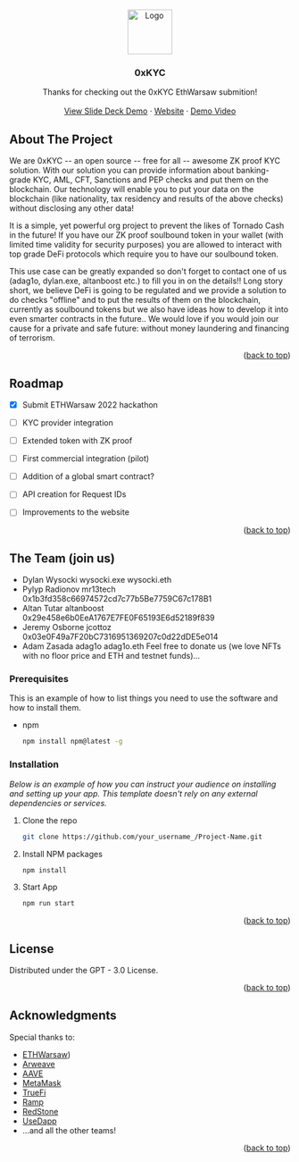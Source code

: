 <!-- Improved compatibility of back to top link: See: https://github.com/othneildrew/Best-README-Template/pull/73 -->
<a name="readme-top"></a>
<!--
*** Thanks for checking out the Best-README-Template. If you have a suggestion
*** that would make this better, please fork the repo and create a pull request
*** or simply open an issue with the tag "enhancement".
*** Don't forget to give the project a star!
*** Thanks again! Now go create something AMAZING! :D
-->


<!-- PROJECT LOGO -->
<br />
<div align="center">
  <a href="https://github.com/othneildrew/Best-README-Template">
    <img src="https://creazilla-store.fra1.digitaloceanspaces.com/cliparts/33715/sun-clipart-xl.png" alt="Logo" width="80" height="80">
  </a>

  <h3 align="center">0xKYC</h3>

  <p align="center">
    Thanks for checking out the 0xKYC EthWarsaw submition!
    <br />
    <br />
    <a href="https://github.com/0xKYC/.github/blob/main/0xKYC.pdf">View Slide Deck Demo</a>
    ·
    <a href="0xkyc.pl">Website</a>
    ·
    <a href="https://youtu.be/sPlM57Eh2Cc">Demo Video</a>
  </p>
</div>


<!-- ABOUT THE PROJECT -->
## About The Project

We are 0xKYC -- an open source -- free for all -- awesome ZK proof KYC solution.
With our solution you can provide information about banking-grade KYC, AML, CFT, Sanctions and PEP checks and put them on the blockchain.
Our technology will enable you to put your data on the blockchain (like nationality, tax residency and results of the above checks) without disclosing any other data!

It is a simple, yet powerful org project to prevent the likes of Tornado Cash in the future!
If you have our ZK proof soulbound token in your wallet (with limited time validity for security purposes) you are allowed to interact with top grade DeFi protocols which require you to have our soulbound token.

This use case can be greatly expanded so don't forget to contact one of us (adag1o, dylan.exe, altanboost etc.) to fill you in on the details!!
Long story short, we believe DeFi is going to be regulated and we provide a solution to do checks "offline" and to put the results of them on the blockchain, currently as soulbound tokens but we also have ideas how to develop it into even smarter contracts in the future..
We would love if you would join our cause for a private and safe future: without money laundering and financing of terrorism.

<p align="right">(<a href="#readme-top">back to top</a>)</p>


<!-- ROADMAP -->
## Roadmap

- [x] Submit ETHWarsaw 2022 hackathon
- [ ] KYC provider integration
- [ ] Extended token with ZK proof
- [ ] First commercial integration (pilot)
- [ ] Addition of a global smart contract?
- [ ] API creation for Request IDs
- [ ] Improvements to the website


<p align="right">(<a href="#readme-top">back to top</a>)</p>

## The Team (join us)

- Dylan Wysocki wysocki.exe wysocki.eth
- Pylyp Radionov mr13tech 0x1b3fd358c66974572cd7c77b5Be7759C67c178B1 
- Altan Tutar altanboost 0x29e458e6b0EeA1767E7FE0F65193E6d52189f839
- Jeremy Osborne jcottoz 0x03e0F49a7F20bC7316951369207c0d22dDE5e014
- Adam Zasada adag1o adag1o.eth
Feel free to donate us (we love NFTs with no floor price and ETH and testnet funds)...

### Prerequisites

This is an example of how to list things you need to use the software and how to install them.
* npm
  ```sh
  npm install npm@latest -g
  ```


### Installation

_Below is an example of how you can instruct your audience on installing and setting up your app. This template doesn't rely on any external dependencies or services._


1. Clone the repo
   ```sh
   git clone https://github.com/your_username_/Project-Name.git
   ```
2. Install NPM packages
   ```sh
   npm install
   ```
3. Start App
   ```sh
   npm run start
   ```


<p align="right">(<a href="#readme-top">back to top</a>)</p>


<!-- LICENSE -->
## License

Distributed under the GPT - 3.0 License. 

<p align="right">(<a href="#readme-top">back to top</a>)</p>


<!-- ACKNOWLEDGMENTS -->
## Acknowledgments

Special thanks to:

* [ETHWarsaw](https://www.ethwarsaw.dev/))
* [Arweave](https://www.arweave.org/)
* [AAVE](https://aave.com/)
* [MetaMask](https://metamask.io/)
* [TrueFi](https://truefi.io/)
* [Ramp](https://ramp.network/)
* [RedStone](https://redstone.finance/)
* [UseDapp](https://usedapp.io/)
* ...and all the other teams!

<p align="right">(<a href="#readme-top">back to top</a>)</p>



<!-- MARKDOWN LINKS & IMAGES -->
<!-- https://www.markdownguide.org/basic-syntax/#reference-style-links -->
[contributors-shield]: https://img.shields.io/github/contributors/othneildrew/Best-README-Template.svg?style=for-the-badge
[contributors-url]: https://github.com/othneildrew/Best-README-Template/graphs/contributors
[forks-shield]: https://img.shields.io/github/forks/othneildrew/Best-README-Template.svg?style=for-the-badge
[forks-url]: https://github.com/othneildrew/Best-README-Template/network/members
[stars-shield]: https://img.shields.io/github/stars/othneildrew/Best-README-Template.svg?style=for-the-badge
[stars-url]: https://github.com/othneildrew/Best-README-Template/stargazers
[issues-shield]: https://img.shields.io/github/issues/othneildrew/Best-README-Template.svg?style=for-the-badge
[issues-url]: https://github.com/othneildrew/Best-README-Template/issues
[license-shield]: https://img.shields.io/github/license/othneildrew/Best-README-Template.svg?style=for-the-badge
[license-url]: https://github.com/othneildrew/Best-README-Template/blob/master/LICENSE.txt
[linkedin-shield]: https://img.shields.io/badge/-LinkedIn-black.svg?style=for-the-badge&logo=linkedin&colorB=555
[linkedin-url]: https://linkedin.com/in/othneildrew
[product-screenshot]: images/screenshot.png
[Next.js]: https://img.shields.io/badge/next.js-000000?style=for-the-badge&logo=nextdotjs&logoColor=white
[Next-url]: https://nextjs.org/
[React.js]: https://img.shields.io/badge/React-20232A?style=for-the-badge&logo=react&logoColor=61DAFB
[React-url]: https://reactjs.org/
[Vue.js]: https://img.shields.io/badge/Vue.js-35495E?style=for-the-badge&logo=vuedotjs&logoColor=4FC08D
[Vue-url]: https://vuejs.org/
[Angular.io]: https://img.shields.io/badge/Angular-DD0031?style=for-the-badge&logo=angular&logoColor=white
[Angular-url]: https://angular.io/
[Svelte.dev]: https://img.shields.io/badge/Svelte-4A4A55?style=for-the-badge&logo=svelte&logoColor=FF3E00
[Svelte-url]: https://svelte.dev/
[Laravel.com]: https://img.shields.io/badge/Laravel-FF2D20?style=for-the-badge&logo=laravel&logoColor=white
[Laravel-url]: https://laravel.com
[Bootstrap.com]: https://img.shields.io/badge/Bootstrap-563D7C?style=for-the-badge&logo=bootstrap&logoColor=white
[Bootstrap-url]: https://getbootstrap.com
[JQuery.com]: https://img.shields.io/badge/jQuery-0769AD?style=for-the-badge&logo=jquery&logoColor=white
[JQuery-url]: https://jquery.com 
